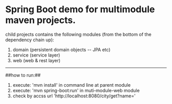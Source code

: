 Spring Boot demo for multimodule maven projects.
=====

child projects contains the following modules (from the bottom of the dependency chain up):

 1. domain (persistent domain objects -- JPA etc)
 2. service (service layer)
 3. web (web & rest layer)

---------------------
##how to run:##

 1. execute: 'mvn install' in command line at parent module
 2. execute: 'mvn spring-boot:run' in muti-module-web module
 3. check by accss url 'http://localhost:8080/city/get?name='